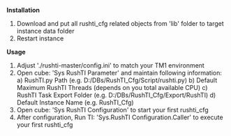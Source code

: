 **Installation**

1. Download and put all rushti_cfg related objects from 'lib' folder to target instance data folder
2. Restart instance

**Usage**
1. Adjust './rushti-master/config.ini' to match your TM1 environment
2. Open cube: 'Sys RushTI Parameter' and maintain following information:
	a)	RushTI.py Path (e.g. D:/DBs/RushTI_Cfg/Script/rushti.py)
	b) 	Default Maximum RushTI Threads (depends on you total available CPU)
	c) 	RushTI Task Export Folder (e.g. D:/DBs/RushTI_Cfg/Export/RushTI)
	d) 	Default Instance Name (e.g. RushTI_Cfg)
3. Open cube: 'Sys RushTI Configuration' to start your first rushti_cfg
4. After configuration, Run TI: 'Sys.RushTI Configuration.Caller' to execute your first rushti_cfg
